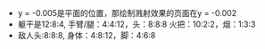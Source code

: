 - y = -0.005是平面的位置，那绘制溅射效果的页面在y = -0.002
- 躯干是12:8:4, 手臂/腿：4:4:12，头：8:8:8 火把：10:2:2，烟：1:3:3
- 敌人头:8:8:8, 身体：4:8:12，脚：4:6:8